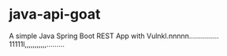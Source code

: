 # java-api-goat

A simple Java Spring Boot REST App with Vulnkl.nnnnn...............
11111l,,,,,,,,,,,.........
